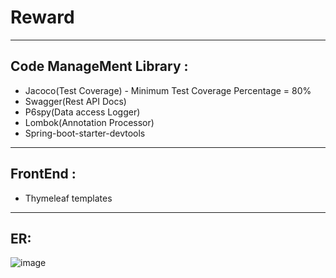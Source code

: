 # Reward

---
## Code ManageMent Library :
  - Jacoco(Test Coverage) - Minimum Test Coverage Percentage = 80%
  - Swagger(Rest API Docs)
  - P6spy(Data access Logger)
  - Lombok(Annotation Processor)
  - Spring-boot-starter-devtools
---
## FrontEnd :
  - Thymeleaf templates
---
## ER:
![image](https://user-images.githubusercontent.com/67178562/226222239-4555e1e5-913f-4e19-a9b7-d96301188d06.png)

